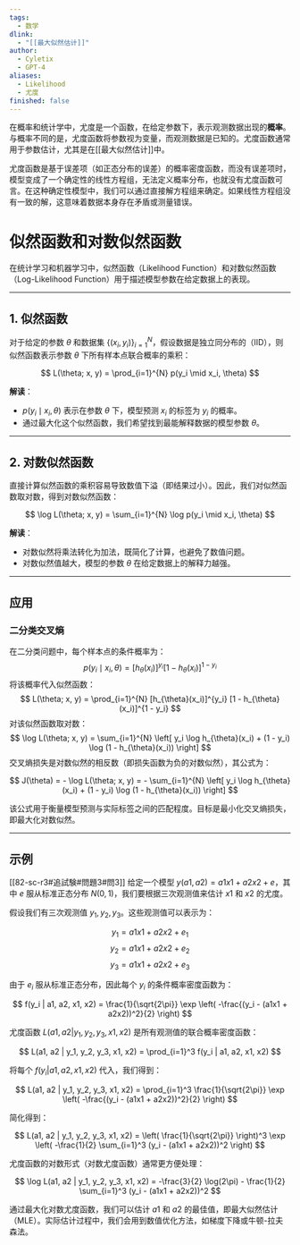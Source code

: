 ```yaml
---
tags:
  - 数学
dlink:
  - "[[最大似然估计]]"
author:
  - Cyletix
  - GPT-4
aliases:
  - Likelihood
  - 尤度
finished: false
---
```

在概率和统计学中，尤度是一个函数，在给定参数下，表示观测数据出现的**概率**。与概率不同的是，尤度函数将参数视为变量，而观测数据是已知的。尤度函数通常用于参数估计，尤其是在[[最大似然估计]]中。

尤度函数是基于误差项（如正态分布的误差）的概率密度函数，而没有误差项时，模型变成了一个确定性的线性方程组，无法定义概率分布，也就没有尤度函数可言。在这种确定性模型中，我们可以通过直接解方程组来确定。如果线性方程组没有一致的解，这意味着数据本身存在矛盾或测量错误。



# 似然函数和对数似然函数

在统计学习和机器学习中，似然函数（Likelihood Function）和对数似然函数（Log-Likelihood Function）用于描述模型参数在给定数据上的表现。

---

## 1. 似然函数

对于给定的参数 $\theta$ 和数据集 $\{(x_i, y_i)\}_{i=1}^N$，假设数据是独立同分布的（IID），则似然函数表示参数 $\theta$ 下所有样本点联合概率的乘积：

$$
L(\theta; x, y) = \prod_{i=1}^{N} p(y_i \mid x_i, \theta)
$$

**解读**：  
- $p(y_i \mid x_i, \theta)$ 表示在参数 $\theta$ 下，模型预测 $x_i$ 的标签为 $y_i$ 的概率。
- 通过最大化这个似然函数，我们希望找到最能解释数据的模型参数 $\theta$。

---

## 2. 对数似然函数

直接计算似然函数的乘积容易导致数值下溢（即结果过小）。因此，我们对似然函数取对数，得到对数似然函数：

$$
\log L(\theta; x, y) = \sum_{i=1}^{N} \log p(y_i \mid x_i, \theta)
$$

**解读**：  
- 对数似然将乘法转化为加法，既简化了计算，也避免了数值问题。
- 对数似然值越大，模型的参数 $\theta$ 在给定数据上的解释力越强。

---

## 应用
### 二分类交叉熵
在二分类问题中，每个样本点的条件概率为：
$$
p(y_i \mid x_i, \theta) = [h_{\theta}(x_i)]^{y_i} [1 - h_{\theta}(x_i)]^{1 - y_i}
$$
将该概率代入似然函数：
$$
L(\theta; x, y) = \prod_{i=1}^{N} [h_{\theta}(x_i)]^{y_i} [1 - h_{\theta}(x_i)]^{1 - y_i}
$$
对该似然函数取对数：
$$
\log L(\theta; x, y) = \sum_{i=1}^{N} \left[ y_i \log h_{\theta}(x_i) + (1 - y_i) \log (1 - h_{\theta}(x_i)) \right]
$$
交叉熵损失是对数似然的相反数（即损失函数为负的对数似然），其公式为：

$$
J(\theta) = - \log L(\theta; x, y) = - \sum_{i=1}^{N} \left[ y_i \log h_{\theta}(x_i) + (1 - y_i) \log (1 - h_{\theta}(x_i)) \right]
$$

该公式用于衡量模型预测与实际标签之间的匹配程度。目标是最小化交叉熵损失，即最大化对数似然。


---
## 示例
[[82-sc-r3#追試験#問題3#問3]]
给定一个模型 $y(a1, a2) = a1x1 + a2x2 + e$，其中 $e$ 服从标准正态分布 $N(0, 1)$，我们要根据三次观测值来估计 $x1$ 和 $x2$ 的尤度。

假设我们有三次观测值 $y_1, y_2, y_3$。这些观测值可以表示为：

$$
y_1 = a1x1 + a2x2 + e_1
$$
$$
y_2 = a1x1 + a2x2 + e_2
$$
$$
y_3 = a1x1 + a2x2 + e_3
$$

由于 $e_i$ 服从标准正态分布，因此每个 $y_i$ 的条件概率密度函数为：

$$
f(y_i | a1, a2, x1, x2) = \frac{1}{\sqrt{2\pi}} \exp \left( -\frac{(y_i - (a1x1 + a2x2))^2}{2} \right)
$$

尤度函数 $L(a1, a2 | y_1, y_2, y_3, x1, x2)$ 是所有观测值的联合概率密度函数：

$$
L(a1, a2 | y_1, y_2, y_3, x1, x2) = \prod_{i=1}^3 f(y_i | a1, a2, x1, x2)
$$

将每个 $f(y_i | a1, a2, x1, x2)$ 代入，我们得到：

$$
L(a1, a2 | y_1, y_2, y_3, x1, x2) = \prod_{i=1}^3 \frac{1}{\sqrt{2\pi}} \exp \left( -\frac{(y_i - (a1x1 + a2x2))^2}{2} \right)
$$

简化得到：

$$
L(a1, a2 | y_1, y_2, y_3, x1, x2) = \left( \frac{1}{\sqrt{2\pi}} \right)^3 \exp \left( -\frac{1}{2} \sum_{i=1}^3 (y_i - (a1x1 + a2x2))^2 \right)
$$

尤度函数的对数形式（对数尤度函数）通常更方便处理：

$$
\log L(a1, a2 | y_1, y_2, y_3, x1, x2) = -\frac{3}{2} \log(2\pi) - \frac{1}{2} \sum_{i=1}^3 (y_i - (a1x1 + a2x2))^2
$$

通过最大化对数尤度函数，我们可以估计 $a1$ 和 $a2$ 的最佳值，即最大似然估计（MLE）。实际估计过程中，我们会用到数值优化方法，如梯度下降或牛顿-拉夫森法。
